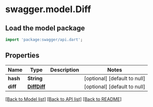 # swagger.model.Diff

## Load the model package
```dart
import 'package:swagger/api.dart';
```

## Properties
Name | Type | Description | Notes
------------ | ------------- | ------------- | -------------
**hash** | **String** |  | [optional] [default to null]
**diff** | [**DiffDiff**](DiffDiff.md) |  | [optional] [default to null]

[[Back to Model list]](../README.md#documentation-for-models) [[Back to API list]](../README.md#documentation-for-api-endpoints) [[Back to README]](../README.md)

